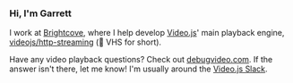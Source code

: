 ### Hi, I'm Garrett

I work at [Brightcove](https://www.brightcove.com/en/), where I help develop [Video.js](https://github.com/videojs/video.js)' main playback engine, [videojs/http-streaming](https://github.com/videojs/http-streaming) (:vhs: VHS for short).

Have any video playback questions? Check out [debugvideo.com](https://www.debugvideo.com/). If the answer isn't there, let me know! I'm usually around the [Video.js Slack](http://slack.videojs.com).
